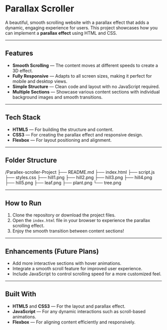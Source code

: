 # Parallax Scroller

A beautiful, smooth scrolling website with a parallax effect that adds a dynamic, engaging experience for users. This project showcases how you can implement a **parallax effect** using HTML and CSS.

---

## Features
- **Smooth Scrolling** — The content moves at different speeds to create a 3D effect.
- **Fully Responsive** — Adapts to all screen sizes, making it perfect for mobile and desktop views.
- **Simple Structure** — Clean code and layout with no JavaScript required.
- **Multiple Sections** — Showcase various content sections with individual background images and smooth transitions.

---

## Tech Stack
- **HTML5** — For building the structure and content.
- **CSS3** — For creating the parallax effect and responsive design.
- **Flexbox** — For layout positioning and alignment.

---

## Folder Structure
/Parallex-scroller-Project
├── README.md
├── index.html
├── script.js
├── styles.css
├── hill1.png
├── hill2.png
├── hill3.png
├── hill4.png
├── hill5.png
├── leaf.png
├── plant.png
└── tree.png


---

## How to Run
1. Clone the repository or download the project files.
2. Open the `index.html` file in your browser to experience the parallax scrolling effect.
3. Enjoy the smooth transition between content sections!

---

## Enhancements (Future Plans)
- Add more interactive sections with hover animations.
- Integrate a smooth scroll feature for improved user experience.
- Include JavaScript to control scrolling speed for a more customized feel.

---

## Built With
- **HTML5** and **CSS3** — For the layout and parallax effect.
- **JavaScript** — For any dynamic interactions such as scroll-based animations.
- **Flexbox** — For aligning content efficiently and responsively.
